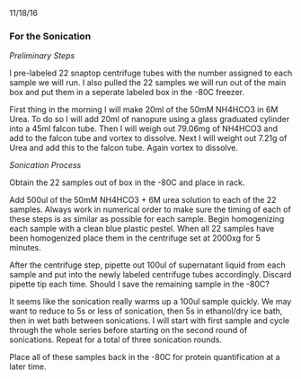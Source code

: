 11/18/16

### For the Sonication

_Preliminary Steps_

I pre-labeled 22 snaptop centrifuge tubes with the number assigned to each sample we will run. I also pulled the 22 samples we will run out of the main box and put them in a seperate labeled box in the -80C freezer.

First thing in the morning I will make 20ml of the 50mM NH4HCO3 in 6M Urea. To do so I will add 20ml of nanopure using a glass graduated cylinder into a 45ml falcon tube. Then I will weigh out 79.06mg of NH4HCO3 and add to the falcon tube and vortex to dissolve. Next I will weight out 7.21g of Urea and add this to the falcon tube. Again vortex to dissolve.

_Sonication Process_

Obtain the 22 samples out of box in the -80C and place in rack.

Add 500ul of the 50mM NH4HCO3 + 6M urea solution to each of the 22 samples. Always work in numerical order to make sure the timing of each of these steps is as similar as possible for each sample. Begin homogenizing each sample with a clean blue plastic pestel. When all 22 samples have been homogenized place them in the centrifuge set at 2000xg for 5 minutes.

After the centrifuge step, pipette out 100ul of supernatant liquid from each sample and put into the newly labeled centrifuge tubes accordingly. Discard pipette tip each time. Should I save the remaining sample in the -80C? 

It seems like the sonication really warms up a 100ul sample quickly. We may want to reduce to 5s or less of sonication, then 5s in ethanol/dry ice bath, then in wet bath between sonications. I will start with first sample and cycle through the whole series before starting on the second round of sonications. Repeat for a total of three sonication rounds.

Place all of these samples back in the -80C for protein quantification at a later time.
